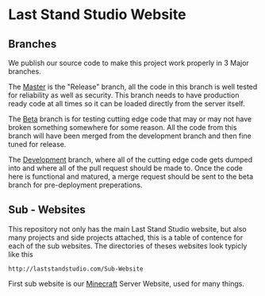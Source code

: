 # Last Stand Studio Website

## Branches

We publish our source code to make this project work properly in 3 Major branches.

The [Master](https://github.com/LastStandStudio/Website/tree/master) is the "Release" branch, 
all the code in this branch is well tested for reliability as well as security. This branch needs to have production 
ready code at all times so it can be loaded directly from the server itself.

The [Beta](https://github.com/LastStandStudio/Website/tree/beta) branch is for testing cutting edge code that may or
may not have broken something somewhere for some reason. All the code from this branch will have been merged from
the development branch and then fine tuned for release.

The [Development](https://github.com/LastStandStudio/Website/tree/development) branch, where all of the cutting edge
code gets dumped into and where all of the pull request should be made to. Once the code here is functional and matured,
a merge request should be sent to the beta branch for pre-deployment preperations.

## Sub - Websites

This repository not only has the main Last Stand Studio website, but also many projects and side projects attached,
this is a table of contence for each of the sub websites. The directories of theses websites look typicly like this 
    
    http://laststandstudio.com/Sub-Website
    
First sub website is our [Minecraft]() Server Website, used for many things.
